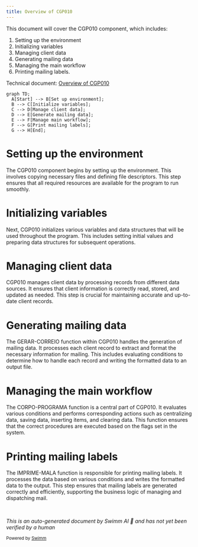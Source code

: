```yaml
---
title: Overview of CGP010
---
```

This document will cover the CGP010 component, which includes:

1. Setting up the environment
2. Initializing variables
3. Managing client data
4. Generating mailing data
5. Managing the main workflow
6. Printing mailing labels.

Technical document: <SwmLink doc-title="Overview of CGP010">[Overview of CGP010](/.swm/overview-of-cgp010.9iealp29.sw.md)</SwmLink>

```mermaid
graph TD;
  A[Start] --> B[Set up environment];
  B --> C[Initialize variables];
  C --> D[Manage client data];
  D --> E[Generate mailing data];
  E --> F[Manage main workflow];
  F --> G[Print mailing labels];
  G --> H[End];
```

# Setting up the environment

The CGP010 component begins by setting up the environment. This involves copying necessary files and defining file descriptors. This step ensures that all required resources are available for the program to run smoothly.

# Initializing variables

Next, CGP010 initializes various variables and data structures that will be used throughout the program. This includes setting initial values and preparing data structures for subsequent operations.

# Managing client data

CGP010 manages client data by processing records from different data sources. It ensures that client information is correctly read, stored, and updated as needed. This step is crucial for maintaining accurate and up-to-date client records.

# Generating mailing data

The GERAR-CORREIO function within CGP010 handles the generation of mailing data. It processes each client record to extract and format the necessary information for mailing. This includes evaluating conditions to determine how to handle each record and writing the formatted data to an output file.

# Managing the main workflow

The CORPO-PROGRAMA function is a central part of CGP010. It evaluates various conditions and performs corresponding actions such as centralizing data, saving data, inserting items, and clearing data. This function ensures that the correct procedures are executed based on the flags set in the system.

# Printing mailing labels

The IMPRIME-MALA function is responsible for printing mailing labels. It processes the data based on various conditions and writes the formatted data to the output. This step ensures that mailing labels are generated correctly and efficiently, supporting the business logic of managing and dispatching mail.

&nbsp;

*This is an auto-generated document by Swimm AI 🌊 and has not yet been verified by a human*

<SwmMeta version="3.0.0" repo-id="Z2l0aHViJTNBJTNBa2VsbG8lM0ElM0Fzd2ltbWlv" repo-name="kello"><sup>Powered by [Swimm](/)</sup></SwmMeta>
